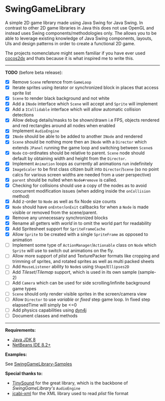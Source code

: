 # SwingGameLibrary
A simple 2D game library made using Java Swing for Java Swing.
In contrast to other 2D game libraries in Java this does not use OpenGL and instead uses Swing components/methodologies only.
The allows you to be able to leverage existing knowledge of Java Swing components, layouts, UIs and design patterns in order to create a functional 2D game.

The projects nomenclature might seem familiar if you have ever used [cocos2dx](https://github.com/cocos2d/cocos2d-x) and thats because it is what inspired me to write this.

***

**TODO** (before beta release):
- [x] Remove `Scene` reference from `GameLoop`
- [x] Iterate sprites using iterator or synchronized block in places that access sprite list
- [x] `Scene` to render black background and not white
- [x] Add a `INode` interface which `Scene` will accept and `Sprite` will implement
- [x] Add a `ICollidable` interface which will allow automatic collision detections
- [x] Allow debug details/masks to be shown/drawn i.e FPS, objects rendered and red rectangles around all nodes when enabled
- [x] Implement `AudioEngine`
- [x] `INode` should be able to be added to another `INode` and rendered
- [x] `Scene` should be nothing more then an `INode` with a `Director` which extends `JPanel` running the game loop and switching between `Scene`s
- [x] `Node` co-ordinates should be relative to parent. `Scene` node should default by obtaining width and height from the `Director`.
- [x] Implement `Animation` loops as currently all animations run indefinitely 
- [x] `ImageScaler` to be first class citizen built into `Director`/`Scene` (so no point calcs for various screen widths are needed from a user perspective)
- [x] `parent` should be nulled when `Node#remove` is called.
- [x] Checking for collisions should use a copy of the nodes as to avoid concurrent modification issues (when adding inside the `onCollision` method)
- [x] Add z-order to `Node` as well as fix Node size counts
- [x] `Node` should have `onEnter`/`onExit` callbacks for when a `Node` is made visible or removed from the scene/parent.
- [x] Remove any unnecessary synchronized blocks 
- [x] Rename all getters with *world* in to omit the world part for readability
- [x] Add Spritesheet support for `SpriteFrameCache`
- [x] Allow `Sprite` to be created with a single `SpriteFrame` as opposed to animation
- [ ] Implement some type of `ActionManager`/`Actionable` class on `Node` which `Sprite` will use to switch out animations on the fly.
- [ ] Allow more support of *plist* and TexturePacker formats like cropping and trimming of sprites, and rotated sprites as well as multi packed sheets
- [ ] Add `MouseListener` ability to `Node`s using `Shape`/`Ellipses2D`
- [ ] Add *Tileset*/*Tilemap* support, which is used in its own sample (sample-2)
- [ ] Add `Camera` which can be used for side scrolling/infinite background game types
- [ ] `Scene` should only render visible sprites in the screen/camera view
- [ ] Allow `Director` to use *variable* or *fixed* step game loop. In fixed step elapsedTime will simply be <=0
- [ ] Add physics capabilities using [dyn4j](https://github.com/dyn4j/dyn4j)
- [ ] Document classes and methods

***

**Requirements:**

- [Java JDK 8](https://www.oracle.com/za/java/technologies/javase/javase-jdk8-downloads.html)
- [NetBeans IDE 8.2+](https://netbeans.org/downloads/8.2/rc/)

**Examples:**

See [SwingGameLibrary-Samples
](https://github.com/davidkroukamp/swinggamelibrary-samples)


**Special thanks to:**
- [TinySound](https://github.com/finnkuusisto/TinySound) for the great library, which is the backbone of *SwingGameLibrary's* `AudioEngine`
- [jcabi-xml](https://github.com/jcabi/jcabi-xml) for the XML library used to read *plist* file format
